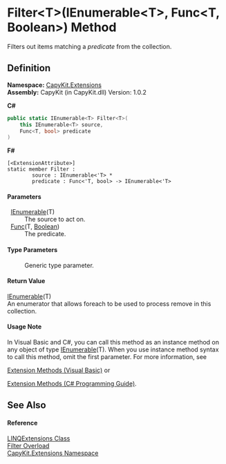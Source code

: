 # Filter&lt;T&gt;(IEnumerable&lt;T&gt;, Func&lt;T, Boolean&gt;) Method


Filters out items matching a *predicate* from the collection.



## Definition
**Namespace:** <a href="N_CapyKit_Extensions.md">CapyKit.Extensions</a>  
**Assembly:** CapyKit (in CapyKit.dll) Version: 1.0.2

**C#**
``` C#
public static IEnumerable<T> Filter<T>(
	this IEnumerable<T> source,
	Func<T, bool> predicate
)

```
**F#**
``` F#
[<ExtensionAttribute>]
static member Filter : 
        source : IEnumerable<'T> * 
        predicate : Func<'T, bool> -> IEnumerable<'T> 
```



#### Parameters
<dl><dt>  <a href="https://learn.microsoft.com/dotnet/api/system.collections.generic.ienumerable-1" target="_blank" rel="noopener noreferrer">IEnumerable</a>(T)</dt><dd>The source to act on.</dd><dt>  <a href="https://learn.microsoft.com/dotnet/api/system.func-2" target="_blank" rel="noopener noreferrer">Func</a>(T, <a href="https://learn.microsoft.com/dotnet/api/system.boolean" target="_blank" rel="noopener noreferrer">Boolean</a>)</dt><dd>The predicate.</dd></dl>

#### Type Parameters
<dl><dt /><dd>Generic type parameter.</dd></dl>

#### Return Value
<a href="https://learn.microsoft.com/dotnet/api/system.collections.generic.ienumerable-1" target="_blank" rel="noopener noreferrer">IEnumerable</a>(T)  
An enumerator that allows foreach to be used to process remove in this collection.

#### Usage Note
In Visual Basic and C#, you can call this method as an instance method on any object of type <a href="https://learn.microsoft.com/dotnet/api/system.collections.generic.ienumerable-1" target="_blank" rel="noopener noreferrer">IEnumerable</a>(T). When you use instance method syntax to call this method, omit the first parameter. For more information, see <a href="https://docs.microsoft.com/dotnet/visual-basic/programming-guide/language-features/procedures/extension-methods" target="_blank" rel="noopener noreferrer">

Extension Methods (Visual Basic)</a> or <a href="https://docs.microsoft.com/dotnet/csharp/programming-guide/classes-and-structs/extension-methods" target="_blank" rel="noopener noreferrer">

Extension Methods (C# Programming Guide)</a>.

## See Also


#### Reference
<a href="T_CapyKit_Extensions_LINQExtensions.md">LINQExtensions Class</a>  
<a href="Overload_CapyKit_Extensions_LINQExtensions_Filter.md">Filter Overload</a>  
<a href="N_CapyKit_Extensions.md">CapyKit.Extensions Namespace</a>  
